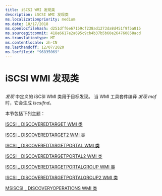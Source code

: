 ```yaml
---
title: iSCSI WMI 发现类
description: iSCSI WMI 发现类
ms.localizationpriority: medium
ms.date: 10/17/2018
ms.openlocfilehash: d251dff6e67159cf238ad1273da8d451f9f5a815
ms.sourcegitcommit: 418e6617e2a695c9cb4b37b5b60e264760858acd
ms.translationtype: MT
ms.contentlocale: zh-CN
ms.lasthandoff: 12/07/2020
ms.locfileid: "96835069"
---
```

# <a name="iscsi-wmi-discovery-classes"></a>iSCSI WMI 发现类


## <span id="ddk_iscsi_wmi_classes_used_in_discovery_kr"></span><span id="DDK_ISCSI_WMI_CLASSES_USED_IN_DISCOVERY_KR"></span>


*发现* 中定义的 iSCSI WMI 类用于目标发现。 当 WMI 工具套件编译 *发现 mof* 时，它会生成 *Iscsifnd*。

本节包括下列主题：

[ISCSI \_ DISCOVEREDTARGET WMI 类](iscsi-discoveredtarget-wmi-class.md)

[ISCSI \_ DISCOVEREDTARGET2 WMI 类](iscsi-discoveredtarget2-wmi-class.md)

[ISCSI \_ DISCOVEREDTARGETPORTAL WMI 类](iscsi-discoveredtargetportal-wmi-class.md)

[ISCSI \_ DISCOVEREDTARGETPORTAL2 WMI 类](iscsi-discoveredtargetportal2-wmi-class.md)

[ISCSI \_ DISCOVEREDTARGETPORTALGROUP WMI 类](iscsi-discoveredtargetportalgroup-wmi-class.md)

[ISCSI \_ DISCOVEREDTARGETPORTALGROUP2 WMI 类](iscsi-discoveredtargetportalgroup2-wmi-class.md)

[MSiSCSI \_ DISCOVERYOPERATIONS WMI 类](msiscsi-discoveryoperations-wmi-class.md)

 

 





